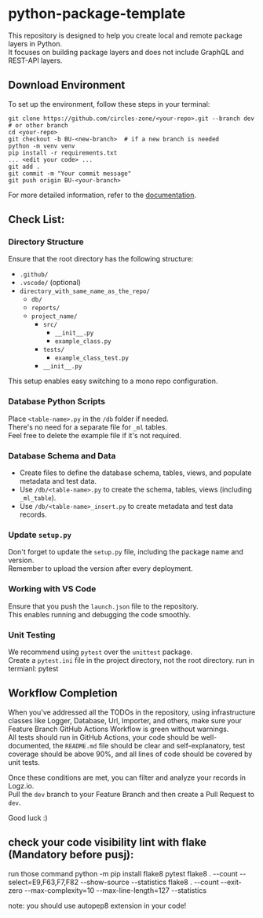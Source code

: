 # python-package-template 

This repository is designed to help you create local and remote package layers in Python.  
It focuses on building package layers and does not include GraphQL and REST-API layers.

## Download Environment

To set up the environment, follow these steps in your terminal:

```shell
git clone https://github.com/circles-zone/<your-repo>.git --branch dev  # or other branch
cd <your-repo>
git checkout -b BU-<new-branch>  # if a new branch is needed
python -m venv venv
pip install -r requirements.txt
... <edit your code> ...
git add .
git commit -m "Your commit message"
git push origin BU-<your-branch>
```

For more detailed information, refer to
the [documentation](https://docs.google.com/document/d/1HKhwlhwLD3S8uJ9LPI7h4Nxu77-DXKZe/edit?usp=sharing&ouid=104468990154530891864&rtpof=true&sd=true).

## Check List:

### Directory Structure

Ensure that the root directory has the following structure:

- `.github/`
- `.vscode/` (optional)
- `directory_with_same_name_as_the_repo/`
    - `db/`
    - `reports/`
    - `project_name/`
        - `src/`
            - `__init__.py`
            - `example_class.py`
        - `tests/`
            - `example_class_test.py`
        - `__init__.py`

This setup enables easy switching to a mono repo configuration.

### Database Python Scripts

Place `<table-name>.py` in the `/db` folder if needed.  
There's no need for a separate file for `_ml` tables.  
Feel free to delete the example file if it's not required.

### Database Schema and Data

- Create files to define the database schema, tables, views, and populate metadata and test data.
- Use `/db/<table-name>.py` to create the schema, tables, views (including `_ml_table`).
- Use `/db/<table-name>_insert.py` to create metadata and test data records.

### Update `setup.py`

Don't forget to update the `setup.py` file, including the package name and version.  
Remember to upload the version after every deployment.

### Working with VS Code

Ensure that you push the `launch.json` file to the repository.  
This enables running and debugging the code smoothly.

### Unit Testing

We recommend using `pytest` over the `unittest` package.  
Create a `pytest.ini` file in the project directory, not the root directory.
run in termianl: pytest

## Workflow Completion

When you've addressed all the TODOs in the repository, using infrastructure classes like Logger, Database, Url,
Importer, and others, make sure your Feature Branch GitHub Actions Workflow is green without warnings.  
All tests should run in GitHub Actions, your code should be well-documented, the `README.md` file should be clear and
self-explanatory, test coverage should be above 90%, and all lines of code should be covered by unit tests.

Once these conditions are met, you can filter and analyze your records in Logz.io.  
Pull the `dev` branch to your Feature Branch and then create a Pull Request to `dev`.

Good luck :)

## check your code visibility lint with flake (Mandatory before pusj):

run those command
python -m pip install flake8 pytest
flake8 . --count --select=E9,F63,F7,F82 --show-source --statistics
flake8 . --count --exit-zero --max-complexity=10 --max-line-length=127 --statistics

note: you should use autopep8 extension in your code!
